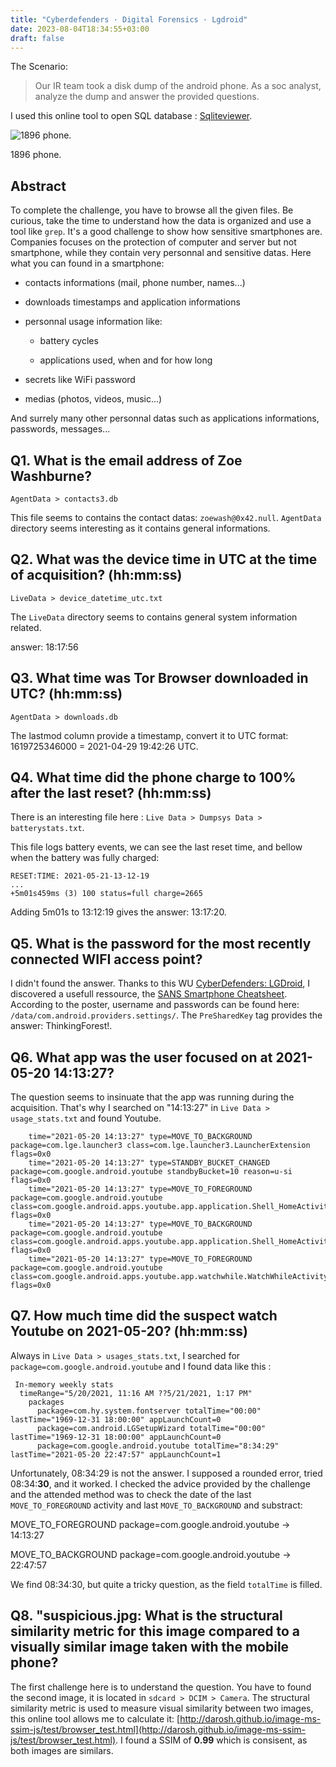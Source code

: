 ```yaml
---
title: "Cyberdefenders · Digital Forensics · Lgdroid"
date: 2023-08-04T18:34:55+03:00
draft: false
---
```


The Scenario:

> Our IR team took a disk dump of the android phone. As a soc analyst, analyze the dump and answer the provided questions.

I used this online tool to open SQL database : [Sqliteviewer](https://sqliteviewer.app/).

![1896 phone.](/img/write-up/old_phone.jpg)

<figcaption>1896 phone.</figcaption>

## Abstract

To complete the challenge, you have to browse all the given files. Be curious, take the time to understand how the data is organized and use a tool like `grep`. It's a good challenge to show how sensitive smartphones are. Companies focuses on the protection of computer and server but not smartphone, while they contain very personnal and sensitive datas. Here what you can found in a smartphone:

- contacts informations (mail, phone number, names...)

- downloads timestamps and application informations

- personnal usage information like:

  - battery cycles

  - applications used, when and for how long

- secrets like WiFi password

- medias (photos, videos, music...)

And surrely many other personnal datas such as applications informations, passwords, messages...

## Q1. What is the email address of Zoe Washburne?

`AgentData > contacts3.db`

This file seems to contains the contact datas: `zoewash@0x42.null`. `AgentData` directory seems interesting as it contains general informations.

## Q2. What was the device time in UTC at the time of acquisition? (hh:mm:ss)

`LiveData > device_datetime_utc.txt`

The `LiveData` directory seems to contains general system information related.

answer: 18:17:56

## Q3. What time was Tor Browser downloaded in UTC? (hh:mm:ss)

`AgentData > downloads.db`

The lastmod column provide a timestamp, convert it to UTC format: 1619725346000 = 2021-04-29 19:42:26 UTC.

## Q4. What time did the phone charge to 100% after the last reset? (hh:mm:ss)

There is an interesting file here : `Live Data > Dumpsys Data > batterystats.txt`.

This file logs battery events, we can see the last reset time, and bellow when the battery was fully charged:

```logs
RESET:TIME: 2021-05-21-13-12-19
...
+5m01s459ms (3) 100 status=full charge=2665
```

Adding 5m01s to 13:12:19 gives the answer: 13:17:20.

## Q5. What is the password for the most recently connected WIFI access point?

I didn't found the answer. Thanks to this WU [CyberDefenders: LGDroid](https://forensicskween.com/ctf/cyberdefenders/lgdroid/), I discovered a usefull ressource, the [SANS Smartphone Cheatsheet](https://www.sans.org/posters/dfir-advanced-smartphone-forensics/). According to the poster, username and passwords can be found here: `/data/com.android.providers.settings/`. The `PreSharedKey` tag provides the answer: ThinkingForest!.

## Q6. What app was the user focused on at 2021-05-20 14:13:27?

The question seems to insinuate that the app was running during the acquisition. That's why I searched on "14:13:27" in `Live Data > usage_stats.txt` and found Youtube.

```logs
    time="2021-05-20 14:13:27" type=MOVE_TO_BACKGROUND package=com.lge.launcher3 class=com.lge.launcher3.LauncherExtension flags=0x0 
    time="2021-05-20 14:13:27" type=STANDBY_BUCKET_CHANGED package=com.google.android.youtube standbyBucket=10 reason=u-si flags=0x0 
    time="2021-05-20 14:13:27" type=MOVE_TO_FOREGROUND package=com.google.android.youtube class=com.google.android.apps.youtube.app.application.Shell_HomeActivity flags=0x0 
    time="2021-05-20 14:13:27" type=MOVE_TO_BACKGROUND package=com.google.android.youtube class=com.google.android.apps.youtube.app.application.Shell_HomeActivity flags=0x0 
    time="2021-05-20 14:13:27" type=MOVE_TO_FOREGROUND package=com.google.android.youtube class=com.google.android.apps.youtube.app.watchwhile.WatchWhileActivity flags=0x0 
```

## Q7. How much time did the suspect watch Youtube on 2021-05-20? (hh:mm:ss)

Always in `Live Data > usages_stats.txt`, I searched for `package=com.google.android.youtube` and I found data like this : 

```logs
 In-memory weekly stats
  timeRange="5/20/2021, 11:16 AM ??5/21/2021, 1:17 PM" 
    packages
      package=com.hy.system.fontserver totalTime="00:00" lastTime="1969-12-31 18:00:00" appLaunchCount=0 
      package=com.android.LGSetupWizard totalTime="00:00" lastTime="1969-12-31 18:00:00" appLaunchCount=0 
      package=com.google.android.youtube totalTime="8:34:29" lastTime="2021-05-20 22:47:57" appLaunchCount=1 
```

Unfortunately, 08:34:29 is not the answer. I supposed a rounded error, tried 08:34:**30**, and it worked. I checked the advice provided by the challenge and the attended method was to check the date of the last `MOVE_TO_FOREGROUND` activity and last `MOVE_TO_BACKGROUND` and substract:

MOVE_TO_FOREGROUND package=com.google.android.youtube -> 14:13:27

MOVE_TO_BACKGROUND package=com.google.android.youtube -> 22:47:57

We find 08:34:30, but quite a tricky question, as the field `totalTime` is filled.

## Q8. "suspicious.jpg: What is the structural similarity metric for this image compared to a visually similar image taken with the mobile phone?

The first challenge here is to understand the question. You have to found the second image, it is located in `sdcard > DCIM > Camera`. The structural similarity metric is used to measure visual similarity between two images, this online tool allows me to calculate it: [http://darosh.github.io/image-ms-ssim-js/test/browser_test.html](http://darosh.github.io/image-ms-ssim-js/test/browser_test.html). I found a SSIM of **0.99** which is consisent, as both images are similars.
